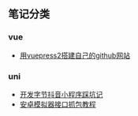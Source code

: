 ## 笔记分类
### vue
* [用vuepress2搭建自己的github网站](./note/vue/用vuepress2搭建自己的github网站/index.md)
### uni
* [开发字节抖音小程序踩坑记](./note/uni/开发字节抖音小程序踩坑记/index.md)
* [安卓模拟器接口抓包教程](./note/uni/安卓模拟器接口抓包教程/index.md)